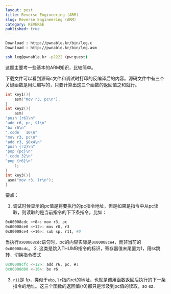 ```yaml
---
layout: post
title: Reverse Engineering (ARM)
slug: Reverse Engineering (ARM)
category: REVERSE
published: true
---
```


```bash
Download : http://pwnable.kr/bin/leg.c
Download : http://pwnable.kr/bin/leg.asm

ssh leg@pwnable.kr -p2222 (pw:guest)
```

这题主要考一些基本的ARM知识，比较简单。

下载文件可以看到源码c文件和调试时打印的反编译后的内容。源码文件中有三个关键函数是用汇编写的，只要计算出这三个函数的返回值之和就行。

```c
int key1(){
    asm("mov r3, pc\n");
}
int key2(){
    asm(
"push {r6}\n"
"add r6, pc, $1\n"
"bx r6\n"
".code   16\n"
"mov r3, pc\n"
"add r3, $0x4\n"
"push {r3}\n"
"pop {pc}\n"
".code 32\n"
"pop {r6}\n"
    );
}
int key3(){
 asm("mov r3, lr\n");
}
```

要点：

1. 调试时候显示的pc值是将要执行的pc指令地址，但是如果是指令中从pc读取，则读取的是当前指令的下下条指令。比如：

```bash
0x00008cdc <+8>: mov r3, pc
0x00008ce0 <+12>: mov r0, r3
0x00008ce4 <+16>: sub sp, r11, #0
```

 当执行`0x00008cdc`语句时，pc的内容实际是`0x00008ce4`，而非当前的`0x00008cdc`。
2. 这类是跳入THUMB指令的标识，寄存器值末尾置为1，用`BX`跳转，切换指令模式

```c
0x00008cfc <+12>: add r6, pc, #1
0x00008d00 <+16>: bx r6
```

3. `r11`是 fp，类似于`ebp`, `lr`指向ret的地址，也就是调用函数返回后执行的下一条指令的地址。这三个函数的返回值(r0)都只是涉及到pc值的读取，so ez.
